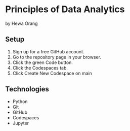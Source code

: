 # Principles of Data Analytics

by Hewa Orang

## Setup

1. Sign up for a free GitHub account.
2. Go to the repository page in your browser.
3. Click the green Code button.
4. Click the Codespaces tab.
5. Click Create New Codespace on main

## Technologies

- Python
- Git
- GitHub
- Codespaces
- Jupyter
